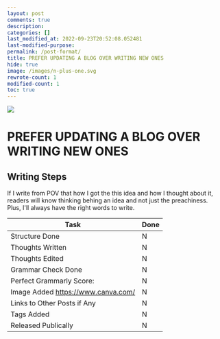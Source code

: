 ```yaml
---
layout: post
comments: true
description:
categories: []
last_modified_at: 2022-09-23T20:52:08.052481
last-modified-purpose:
permalink: /post-format/
title: PREFER UPDATING A BLOG OVER WRITING NEW ONES
hide: true
image: /images/n-plus-one.svg
rewrote-count: 1
modified-count: 1
toc: true
---
```

![](/images/switch-jobs.jpg)

# PREFER UPDATING A BLOG OVER WRITING NEW ONES

## Writing Steps

If I write from POV that how I got the this idea and how I thought about it, readers will know thinking behing an idea and not just the preachiness. Plus, I'll always have the right words to write.

| Task                        | Done |
|-----------------------------|------|
| Structure Done              | N    |
| Thoughts Written            | N    |
| Thoughts Edited             | N    |
| Grammar Check Done          | N    |
| Perfect Grammarly Score:    | N    |
| Image Added  https://www.canva.com/                | N    |
| Links to Other Posts if Any | N    |
| Tags Added                  | N    |
| Released Publically         | N    |
